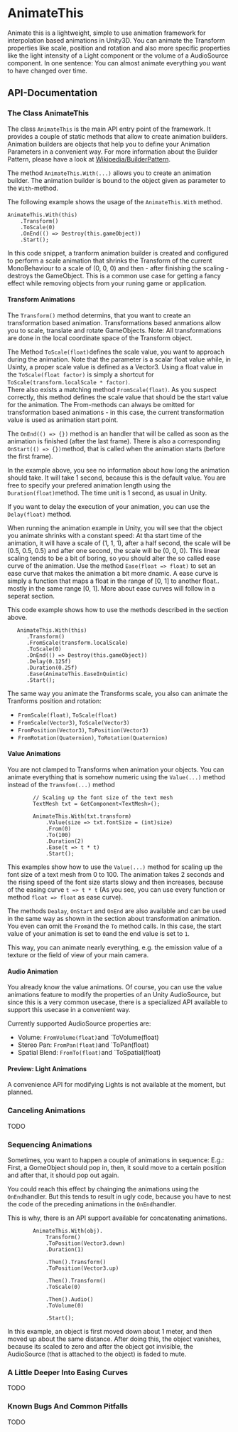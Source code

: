 AnimateThis
========

Animate this is a lightweight, simple to use animation framework for interpolation based animations in Unity3D. You can animate the Transform properties like scale, position and rotation and also more specific properties like the light intensity of a Light component or the volume of a AudioSource component. In one sentence: You can almost animate everything you want to have changed over time.

API-Documentation
----------------------

### The Class AnimateThis ###

The class `AnimateThis` is the main API entry point of the framework. It provides a couple of static methods that allow to create animation builders. Animation builders are objects that help you to define your Animation Parameters in a convenient way. For more information about the Builder Pattern, please have a look at [Wikipedia/BuilderPattern](https://en.wikipedia.org/wiki/Builder_pattern "Wikipedia - Builder Pattern").

The method `AnimateThis.With(...)` allows you to create an animation builder. The animation builder is bound to the object given as parameter to the `With`-method.

The following example shows the usage of the `AnimateThis.With` method.

```
AnimateThis.With(this)
    .Transform()
    .ToScale(0)
    .OnEnd(() => Destroy(this.gameObject))
    .Start();
```

In this code snippet, a tranform animation builder is created and configured to perform a scale animation that shrinks the Transform of the current MonoBehaviour to a scale of (0, 0, 0) and then - after finishing the scaling - destroys the GameObject. This is a common use case for getting a fancy effect while removing objects from your runing game or application.

#### Transform Animations ####

The `Transform()` method determins, that you want to create an transformation based animation. Transformations based anmations allow you to scale, translate and rotate GameObjects. Note: All transformations are done in the local coordinate space of the Transform object.

The Method `ToScale(float)`defines the scale value, you want to approach during the animation. Note that the parameter is a scalar float value while, in Usinty, a proper scale value is defined as a Vector3. Using a float value in the `ToScale(float factor)` is simply a shortcut for `ToScale(transform.localScale * factor)`.  
There also exists a matching method `FromScale(float)`. As you suspect correctly, this method defines the scale value that should be the start value for the animation. The From-methods can always be omitted for transformation based animations - in this case, the current transformation value is used as animation start point.

The `OnEnd(() => {})` method is an handler that will be called as soon as the animation is finished (after the last frame). There is also a corresponding `OnStart(() => {})`method, that is called when the animation starts (before the first frame).

In the example above, you see no information about how long the animation should take. It will take 1 second, because this is the default value. You are free to specify your prefered animation length using the `Duration(float)`method. The time unit is 1 second, as usual in Unity. 

If you want to delay the execution of your animation, you can use the `Delay(float)` method.

When running the animation example in Unity, you will see that the object you animate shrinks with a constant speed: At tha start time of the animation, it will have a scale of (1, 1, 1), after a half second, the scale will be (0.5, 0.5, 0.5) and after one second, the scale will be (0, 0, 0). This linear scaling tends to be a bit of boring, so you should alter the so called ease curve of the animation. Use the method `Ease(float => float)` to set an ease curve that makes the animation a bit more dnamic. A ease curve is simply a function that maps a float in the range of [0, 1] to another float.. mostly in the same range [0, 1]. More about ease curves will follow in a seperat section.

This code example shows how to use the methods described in the section above.

```
   AnimateThis.With(this)
      .Transform()
      .FromScale(transform.localScale)
      .ToScale(0)
      .OnEnd(() => Destroy(this.gameObject))
      .Delay(0.125f)
      .Duration(0.25f)
      .Ease(AnimateThis.EaseInQuintic)
      .Start();
```

The same way you animate the Transforms scale, you also can animate the Tranforms position and rotation:

* `FromScale(float)`, `ToScale(float)`
* `FromScale(Vector3)`, `ToScale(Vector3)`
* `FromPosition(Vector3)`, `ToPosition(Vector3)`
* `FromRotation(Quaternion)`, `ToRotation(Quaternion)`

#### Value Animations ####

You are not clamped to Transforms when animation your objects. You can animate everything that is somehow numeric using the `Value(...)` method instead of the `Transfom(...)` method

```
        // Scaling up the font size of the text mesh
        TextMesh txt = GetComponent<TextMesh>();

        AnimateThis.With(txt.transform)
            .Value(size => txt.fontSize = (int)size)
            .From(0)
            .To(100)
            .Duration(2)
            .Ease(t => t * t)
            .Start();
```

This examples show how to use the `Value(...)` method for scaling up the font size of a text mesh from 0 to 100. The animation takes 2 seconds and the rising speed of the font size starts slowy and then increases, because of the easing curve `t => t * t` (As you see, you can use every function or method `float => float` as ease curve).

The methods `Dealay`, `OnStart` and `OnEnd` are also available and can be used in the same way as shown in the section about transformation animation. You even can omit the `From`and the `To` method calls. In this case, the start value of your animation is set to `0`and the end value is set to `1`.

This way, you can animate nearly everything, e.g. the emission value of a texture or the field of view of your main camera.

#### Audio Animation ####

You already know the value animations. Of course, you can use the value animations feature to modify the properties of an Unity AudioSource, but since this is a very common usecase, there is a specialized API available to support this usecase in a convenient way.

Currently supported AudioSource properties are:

* Volume: `FromVolume(float)`and `ToVolume(float)
* Stereo Pan: `FromPan(float)`and `ToPan(float)
* Spatial Blend: `FromTo(float)`and `ToSpatial(float)

#### Preview: Light Animations ####
A convenience API for modifying Lights is not available at the moment, but planned.

### Canceling Animations ###
TODO
### Sequencing Animations ###

Sometimes, you want to happen a couple of animations in sequence: E.g.: First, a GomeObject should pop in, then, it sould move to a certain position and after that, it should pop out again.

You could reach this effect by chainging the animations using the `OnEnd`handler. But this tends to result in ugly code, because you have to nest the code of the preceding animations in the `OnEnd`handler.

This is why, there is an API support available for concatenating animations.

```
        AnimateThis.With(obj).
            Transform()
            .ToPosition(Vector3.down)
            .Duration(1)
            
            .Then().Transform()
            .ToPosition(Vector3.up)
            
            .Then().Transform()
            .ToScale(0)
            
            .Then().Audio()
            .ToVolume(0)
            
            .Start();
```
In this example, an object is first moved down about 1 meter, and then moved up about the same distance. After doing this, the object vanishes, because its scaled to zero and after the object got invisible, the AudioSource (that is attached to the object) is faded to mute.

### A Little Deeper Into Easing Curves ###
TODO
### Known Bugs And Common Pitfalls ###
TODO